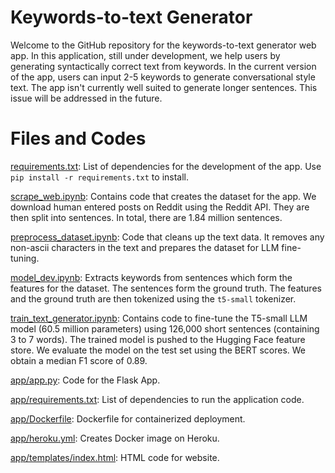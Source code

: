# Keywords-to-text Generator
Welcome to the GitHub repository for the keywords-to-text generator web app. In this application, still under development, we help users by generating syntactically correct text from keywords. In the current version of the app, users can input 2-5 keywords to generate conversational style text. The app isn't currently well suited to generate longer sentences. This issue will be addressed in the future.

# Files and Codes
[requirements.txt](https://github.com/burning-river/text_generator/blob/main/requirements.txt): List of dependencies for the development of the app. Use `pip install -r requirements.txt` to install.

[scrape_web.ipynb](https://github.com/burning-river/text_generator/blob/main/scrape_web.ipynb): Contains code that creates the dataset for the app. We download human entered posts on Reddit using the Reddit API. They are then split into sentences. In total, there are 1.84 million sentences. 

[preprocess_dataset.ipynb](https://github.com/burning-river/text_generator/blob/main/preprocess_dataset.ipynb): Code that cleans up the text data. It removes any non-ascii characters in the text and prepares the dataset for LLM fine-tuning.

[model_dev.ipynb](https://github.com/burning-river/text_generator/blob/main/model_dev.ipynb): Extracts keywords from sentences which form the features for the dataset. The sentences form the ground truth. The features and the ground truth are then tokenized using the `t5-small` tokenizer.

[train_text_generator.ipynb](https://github.com/burning-river/text_generator/blob/main/train_text_generator.ipynb): Contains code to fine-tune the T5-small LLM model (60.5 million parameters) using 126,000 short sentences (containing 3 to 7 words). The trained model is pushed to the Hugging Face feature store. We evaluate the model on the test set using the BERT scores. We obtain a median F1 score of 0.89. 

[app/app.py](https://github.com/burning-river/text_generator/blob/main/app/app.py): Code for the Flask App. 

[app/requirements.txt](https://github.com/burning-river/text_generator/blob/main/app/requirements.txt): List of dependencies to run the application code. 

[app/Dockerfile](https://github.com/burning-river/text_generator/blob/main/app/Dockerfile): Dockerfile for containerized deployment.

[app/heroku.yml](https://github.com/burning-river/text_generator/blob/main/app/heroku.yml): Creates Docker image on Heroku.

[app/templates/index.html](https://github.com/burning-river/text_generator/blob/main/app/templates/index.html): HTML code for website.
